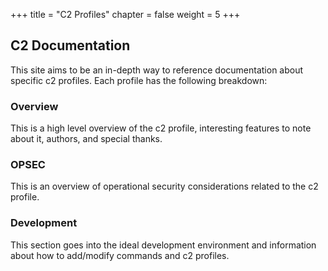+++
title = "C2 Profiles"
chapter = false
weight = 5
+++

## C2 Documentation

This site aims to be an in-depth way to reference documentation about specific c2 profiles. Each profile has the following breakdown:

### Overview

This is a high level overview of the c2 profile, interesting features to note about it, authors, and special thanks.

### OPSEC

This is an overview of operational security considerations related to the c2 profile.

### Development

This section goes into the ideal development environment and information about how to add/modify commands and c2 profiles.
